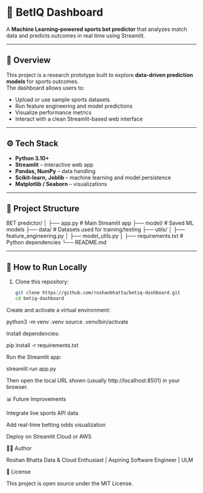 

# 🎯 BetIQ Dashboard

A **Machine Learning–powered sports bet predictor** that analyzes match data and predicts outcomes in real time using Streamlit.

---

## 🧠 Overview

This project is a research prototype built to explore **data-driven prediction models** for sports outcomes.  
The dashboard allows users to:

- Upload or use sample sports datasets  
- Run feature engineering and model predictions  
- Visualize performance metrics  
- Interact with a clean Streamlit-based web interface  

---

## ⚙️ Tech Stack

- **Python 3.10+**
- **Streamlit** – interactive web app
- **Pandas, NumPy** – data handling
- **Scikit-learn, Joblib** – machine learning and model persistence
- **Matplotlib / Seaborn** – visualizations

---

## 📁 Project Structure

BET predictor/
│
├── app.py # Main Streamlit app
├── model/ # Saved ML models
├── data/ # Datasets used for training/testing
├── utils/
│ ├── feature_engineering.py
│ ├── model_utils.py
│
├── requirements.txt # Python dependencies
└── README.md


---

## 🚀 How to Run Locally

1. Clone this repository:
   ```bash
   git clone https://github.com/roshanbhatta/betiq-dashboard.git
   cd betiq-dashboard


Create and activate a virtual environment:

python3 -m venv .venv
source .venv/bin/activate


Install dependencies:

pip install -r requirements.txt


Run the Streamlit app:

streamlit run app.py


Then open the local URL shown (usually http://localhost:8501) in your browser.

📊 Future Improvements

Integrate live sports API data

Add real-time betting odds visualization

Deploy on Streamlit Cloud or AWS

🧑‍💻 Author

Roshan Bhatta
Data & Cloud Enthusiast | Aspiring Software Engineer | ULM

🪪 License

This project is open source under the MIT License.

